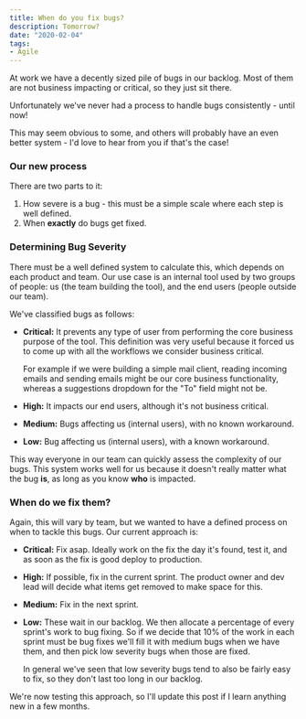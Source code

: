 ```yaml
---
title: When do you fix bugs?
description: Tomorrow?
date: "2020-02-04"
tags:
- Agile
---
```


At work we have a decently sized pile of bugs in our backlog. Most of them are not business impacting or critical, so they just sit there.

Unfortunately we've never had a process to handle bugs consistently - until now!

This may seem obvious to some, and others will probably have an even better system - I'd love to hear from you if that's the case!

### Our new process

There are two parts to it:

1. How severe is a bug - this must be a simple scale where each step is well defined.
1. When **exactly** do bugs get fixed.

### Determining Bug Severity

There must be a well defined system to calculate this, which depends on each product and team. Our use case is an internal tool used by two groups of people: us (the team building the tool), and the end users (people outside our team).

We've classified bugs as follows:

* **Critical:**
  It prevents any type of user from performing the core business purpose of the tool. This definition was very useful because it forced us to come up with all the workflows we consider business critical.

  For example if we were building a simple mail client, reading incoming emails and sending emails might be our core business functionality, whereas a suggestions dropdown for the "To" field might not be.

* **High:**
  It impacts our end users, although it's not business critical.

* **Medium:**
  Bugs affecting us (internal users), with no known workaround.

* **Low:**
  Bug affecting us (internal users), with a known workaround.

This way everyone in our team can quickly assess the complexity of our bugs. This system works well for us because it doesn't really matter what the bug **is**, as long as you know **who** is impacted.

### When do we fix them?

Again, this will vary by team, but we wanted to have a defined process on when to tackle this bugs. Our current approach is:

* **Critical:**
  Fix asap. Ideally work on the fix the day it's found, test it, and as soon as the fix is   good deploy to production.

* **High:**
  If possible, fix in the current sprint. The product owner and dev lead will decide what items get removed to make space for this.

* **Medium:**
  Fix in the next sprint.

* **Low:**
  These wait in our backlog. We then allocate a percentage of every sprint's work to bug fixing. So if we decide that 10% of the work in each sprint must be bug fixes we'll fill it with medium bugs when we have them, and then pick low severity bugs when those are fixed.

  In general we've seen that low severity bugs tend to also be fairly easy to fix, so they don't last too long in our backlog.


We're now testing this approach, so I'll update this post if I learn anything new in a few months.
